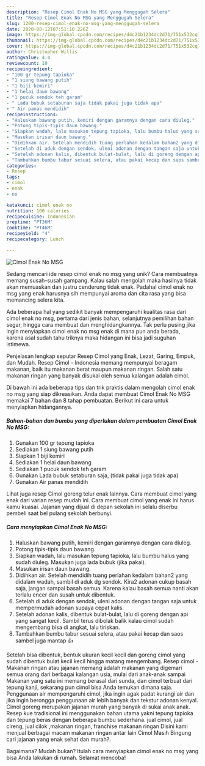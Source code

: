 ```yaml
---
description: "Resep Cimol Enak No MSG yang Menggugah Selera"
title: "Resep Cimol Enak No MSG yang Menggugah Selera"
slug: 1200-resep-cimol-enak-no-msg-yang-menggugah-selera
date: 2020-08-12T07:51:10.226Z
image: https://img-global.cpcdn.com/recipes/d4c21b1234dc2d71/751x532cq70/cimol-enak-no-msg-foto-resep-utama.jpg
thumbnail: https://img-global.cpcdn.com/recipes/d4c21b1234dc2d71/751x532cq70/cimol-enak-no-msg-foto-resep-utama.jpg
cover: https://img-global.cpcdn.com/recipes/d4c21b1234dc2d71/751x532cq70/cimol-enak-no-msg-foto-resep-utama.jpg
author: Christopher Willis
ratingvalue: 4.4
reviewcount: 10
recipeingredient:
- "100 gr tepung tapioka"
- "1 siung bawang putih"
- "1 biji kemiri"
- "1 helai daun bawang"
- "1 pucuk sendok teh garam"
- " Lada bubuk setaburan saja tidak pakai juga tidak apa"
- " Air panas mendidih"
recipeinstructions:
- "Haluskan bawang putih, kemiri dengan garamnya dengan cara diuleg."
- "Potong tipis-tipis daun bawang."
- "Siapkan wadah, lalu masukan tepung tapioka, lalu bumbu halus yang sudah diuleg. Masukan juga lada bubuk (jika pakai)."
- "Masukan irisan daun bawang."
- "Didihkan air. Setelah mendidih tuang perlahan kedalam bahan2 yang didalam wadah, sambil di aduk dg sendok. Kira2 adonan cukup basah saja, jangan sampai basah semua. Karena kalau basah semua nanti akan terlalu encer dan susah untuk dibentuk."
- "Setelah di aduk dengan sendok, uleni adonan dengan tangan saja untuk mempermudah adonan supaya cepat kalis."
- "Setelah adonan kalis, dibentuk bulat-bulat, lalu di goreng dengan api yang sangat kecil. Sambil terus dibolak balik kalau cimol sudah mengembang bisa di angkat, lalu tiriskan."
- "Tambahkan bumbu tabur sesuai selera, atau pakai kecap dan saos sambel juga mantap 👍"
categories:
- Resep
tags:
- cimol
- enak
- no

katakunci: cimol enak no 
nutrition: 100 calories
recipecuisine: Indonesian
preptime: "PT36M"
cooktime: "PT46M"
recipeyield: "4"
recipecategory: Lunch

---
```



![Cimol Enak No MSG](https://img-global.cpcdn.com/recipes/d4c21b1234dc2d71/751x532cq70/cimol-enak-no-msg-foto-resep-utama.jpg)

Sedang mencari ide resep cimol enak no msg yang unik? Cara membuatnya memang susah-susah gampang. Kalau salah mengolah maka hasilnya tidak akan memuaskan dan justru cenderung tidak enak. Padahal cimol enak no msg yang enak harusnya sih mempunyai aroma dan cita rasa yang bisa memancing selera kita.

Ada beberapa hal yang sedikit banyak mempengaruhi kualitas rasa dari cimol enak no msg, pertama dari jenis bahan, selanjutnya pemilihan bahan segar, hingga cara membuat dan menghidangkannya. Tak perlu pusing jika ingin menyiapkan cimol enak no msg enak di mana pun anda berada, karena asal sudah tahu triknya maka hidangan ini bisa jadi suguhan istimewa.

Penjelasan lengkap seputar Resep Cimol yang Enak, Lezat, Garing, Empuk, dan Mudah. Resep Cimol - Indonesia memang mempunyai beragam makanan, baik itu makanan berat maupun makanan ringan. Salah satu makanan ringan yang banyak disukai oleh semua kalangan adalah cimol.


Di bawah ini ada beberapa tips dan trik praktis dalam mengolah cimol enak no msg yang siap dikreasikan. Anda dapat membuat Cimol Enak No MSG memakai 7 bahan dan 8 tahap pembuatan. Berikut ini cara untuk menyiapkan hidangannya.

<!--inarticleads1-->

##### Bahan-bahan dan bumbu yang diperlukan dalam pembuatan Cimol Enak No MSG:

1. Gunakan 100 gr tepung tapioka
1. Sediakan 1 siung bawang putih
1. Siapkan 1 biji kemiri
1. Sediakan 1 helai daun bawang
1. Sediakan 1 pucuk sendok teh garam
1. Gunakan  Lada bubuk setaburan saja, (tidak pakai juga tidak apa)
1. Gunakan  Air panas mendidih


Lihat juga resep Cimol goreng telur enak lainnya. Cara membuat cimol yang enak dari varian resep mudah ini. Cara membuat cimol yang enak ini harus kamu kuasai. Jajanan yang dijual di depan sekolah ini selalu diserbu pembeli saat bel pulang sekolah berbunyi. 

<!--inarticleads2-->

##### Cara menyiapkan Cimol Enak No MSG:

1. Haluskan bawang putih, kemiri dengan garamnya dengan cara diuleg.
1. Potong tipis-tipis daun bawang.
1. Siapkan wadah, lalu masukan tepung tapioka, lalu bumbu halus yang sudah diuleg. Masukan juga lada bubuk (jika pakai).
1. Masukan irisan daun bawang.
1. Didihkan air. Setelah mendidih tuang perlahan kedalam bahan2 yang didalam wadah, sambil di aduk dg sendok. Kira2 adonan cukup basah saja, jangan sampai basah semua. Karena kalau basah semua nanti akan terlalu encer dan susah untuk dibentuk.
1. Setelah di aduk dengan sendok, uleni adonan dengan tangan saja untuk mempermudah adonan supaya cepat kalis.
1. Setelah adonan kalis, dibentuk bulat-bulat, lalu di goreng dengan api yang sangat kecil. Sambil terus dibolak balik kalau cimol sudah mengembang bisa di angkat, lalu tiriskan.
1. Tambahkan bumbu tabur sesuai selera, atau pakai kecap dan saos sambel juga mantap 👍


Setelah bisa dibentuk, bentuk ukuran kecil kecil dan goreng cimol yang sudah dibentuk bulat kecil kecil hingga matang mengembang. Resep cimol - Makanan ringan atau jajanan memang adalah makanan yang digemari semua orang dari berbagai kalangan usia, mulai dari anak-anak sampai Makanan yang satu ini memang berasal dari sunda, dan cimol terbuat dari tepung kanji, sekarang pun cimol bisa Anda temukan dimana saja. Penggunaan air mempengaruhi cimol, jika ingin agak padat kurangi air dan jika ingin berongga penggunaan air lebih banyak dan tekstur adonan kenyal. Cimol goreng merupakan jajanan murah yang banyak di sukai anak anak. Resep kue tradisional ini menggunakan bahan utama yakni tepung tapioka dan tepung beras dengan beberapa bumbu sederhana. jual cimol, jual cireng, jual cilok ,makanan ringan, franchise makanan ringan Disini kami menjual berbagai macam makanan ringan antar lain Cimol Masih Bingung cari jajanan yang enak sehat dan murah?. 

Bagaimana? Mudah bukan? Itulah cara menyiapkan cimol enak no msg yang bisa Anda lakukan di rumah. Selamat mencoba!
